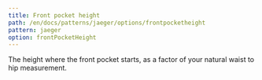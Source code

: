 ```yaml
---
title: Front pocket height
path: /en/docs/patterns/jaeger/options/frontpocketheight
pattern: jaeger
option: frontPocketHeight
---
```


The height where the front pocket starts, as a factor of your natural waist to hip measurement.